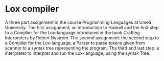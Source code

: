 ﻿# Lox compiler
A three part assignment in the course Programming Languages at Umeå University. 
The first assignment; an introduction to Haskell and the first step to a Complier for the Lox-language introduced in the book Crafting Interpreters by Robert Nystrom. 
The second assignment: the second step to a Compiler for the Lox-language, a Parser to parse tokens given from scanner to a syntax tree representing the program.
The third and last step: a interpreter to interpret and run the Lox-language, using the syntax Tree.
